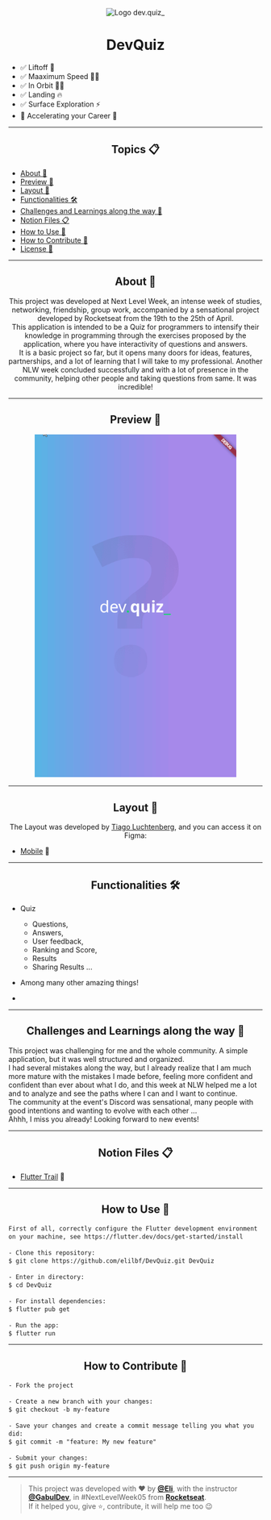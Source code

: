 <p align="center">
      <img src="https://user-images.githubusercontent.com/59374587/115237065-7e835c80-a0f2-11eb-8922-d2a14bac363b.png" width="70" alt="Logo dev.quiz_"/>
</p>

<h1 align="center">DevQuiz</h1>

- ✅ Liftoff 💪
- ✅ Maaximum Speed 🏃‍♂️
- ✅ In Orbit 👨‍🚀
- ✅ Landing 🔥
- ✅ Surface Exploration ⚡
- 🔄 Accelerating your Career 🚀

---

<h2 align="center">Topics 📋</h2>

   <p>
   
   - [About 📖](#about-)
   - [Preview 📱](#preview-)
   - [Layout 🎨](#layout-)
   - [Functionalities 🛠️](#functionalities-%EF%B8%8F)
   - [Challenges and Learnings along the way 🤯](#challenges-and-learnings-along-the-way-)
   - [Notion Files 📋](#notion-files-)
   - [How to Use 🤔](#how-to-use-)
   - [How to Contribute 💪](#how-to-contribute-)
   - [License 📝](#license-)

   </p>

---

<h2 align="center">About 📖</h2>
   
<p align="center">
    This project was developed at Next Level Week, an intense week of studies, networking, friendship, group work, accompanied by a sensational project developed by Rocketseat from the 19th to the 25th of April. <br>
    This application is intended to be a Quiz for programmers to intensify their knowledge in programming through the exercises proposed by the application, where you have interactivity of questions and answers. <br>
    It is a basic project so far, but it opens many doors for ideas, features, partnerships, and a lot of learning that I will take to my professional. Another NLW week concluded successfully and with a lot of presence in the community, helping other people and taking questions from same. It was incredible! <br>
</p>

---

<h2 align="center">Preview 📱</h2>

 <p align="center">
      <img src="assets/images/devquiz_running.gif" width="400" alt="DevQuiz Demo">
   </p>

---

<h2 align="center">Layout 🎨</h2>

   <p align="center">
      The Layout was developed by <a href="https://instagram.com/tiagoluchtenberg">Tiago Luchtenberg</a>, and you can access it on Figma:
   
   - <a href="https://www.figma.com/file/XaC3pgD1B0iLSWLTsUqxIe/DevQuiz-(Copy)?node-id=0%3A1">Mobile</a> 📱
   </p>

---

<h2 align="center">Functionalities 🛠️</h2>

   <p>
   
- Quiz
    -  Questions,
    -  Answers,
    -  User feedback,
    -  Ranking and Score,
    -  Results
    - Sharing Results ...

- Among many other amazing things!

- </p>

---

<h2 align="center">Challenges and Learnings along the way 🤯</h2>

  <p>
   This project was challenging for me and the whole community. A simple application, but it was well structured and organized.<br>
   I had several mistakes along the way, but I already realize that I am much more mature with the mistakes I made before, feeling more confident and confident than ever about what I do, and this week at NLW helped me a lot and to analyze and see the paths where I can and I want to continue. <br>
   The community at the event's Discord was sensational, many people with good intentions and wanting to evolve with each other ... <br>
   Ahhh, I miss you already! Looking forward to new events! <br>
   </p>

---

<h2 align="center">Notion Files 📋</h2>

- [Flutter Trail](https://www.notion.so/Trilha-Flutter-a306b8d8751b4f76a7a1fc8f29db6d65) 🚀

---

<h2 align="center">How to Use 🤔</h2>

```
First of all, correctly configure the Flutter development environment on your machine, see https://flutter.dev/docs/get-started/install

- Clone this repository:
$ git clone https://github.com/elilbf/DevQuiz.git DevQuiz

- Enter in directory:
$ cd DevQuiz

- For install dependencies:
$ flutter pub get

- Run the app:
$ flutter run
```

---

<h2 align="center">How to Contribute 💪</h2>

```
- Fork the project

- Create a new branch with your changes:
$ git checkout -b my-feature

- Save your changes and create a commit message telling you what you did:
$ git commit -m "feature: My new feature"

- Submit your changes:
$ git push origin my-feature
```

---

> This project was developed with ❤️ by **[@Eli](https://www.linkedin.com/in/eli-leite-5267149a/)**, with the instructor **[@GabulDev](https://www.linkedin.com/in/gabuldev/)**, in #NextLevelWeek05 from **[Rocketseat](https://rocketseat.com.br/)**.<br>
> If it helped you, give ⭐, contribute, it will help me too 😉
